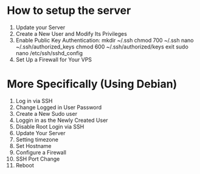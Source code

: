 # How to setup the server

1. Update your Server
2. Create a New User and Modify Its Privileges
3. Enable Public Key Authentication:
	mkdir ~/.ssh
	chmod 700 ~/.ssh
	nano ~/.ssh/authorized_keys
	chmod 600 ~/.ssh/authorized/keys
	exit
	sudo nano /etc/ssh/sshd_config
4. Set Up a Firewall for Your VPS

# More Specifically (Using Debian)

1. Log in via SSH
2. Change Logged in User Password
3. Create a New Sudo user
4. Loggin in as the Newly Created User
5. Disable Root Login via SSH
6. Update Your Server
7. Setting timezone
8. Set Hostname
9. Configure a Firewall
10. SSH Port Change
11. Reboot

